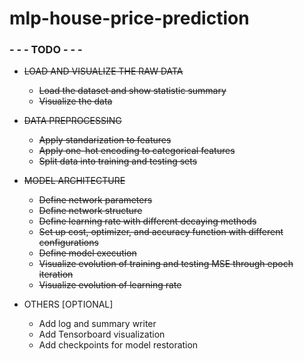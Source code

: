 # mlp-house-price-prediction

### - - - TODO  - - -
- ~~LOAD AND VISUALIZE THE RAW DATA~~
   - ~~Load the dataset and show statistic summary~~
   - ~~Visualize the data~~

- ~~DATA PREPROCESSING~~
   - ~~Apply standarization to features~~
   - ~~Apply one-hot encoding to categorical features~~
   - ~~Split data into training and testing sets~~

- ~~MODEL ARCHITECTURE~~
   - ~~Define network parameters~~
   - ~~Define network structure~~
   - ~~Define learning rate with different decaying methods~~
   - ~~Set up cost, optimizer, and accuracy function with different configurations~~
   - ~~Define model execution~~
   - ~~Visualize evolution of training and testing MSE through epoch iteration~~
   - ~~Visualize evolution of learning rate~~

- OTHERS [OPTIONAL]
   - Add log and summary writer
   - Add Tensorboard visualization
   - Add checkpoints for model restoration
